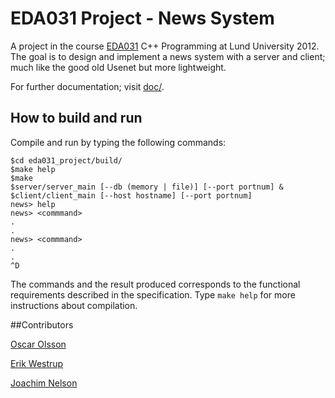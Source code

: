 # EDA031 Project - News System
A project in the course [EDA031](http://cs.lth.se/eda031) C++ Programming at Lund University 2012. The goal is to design and implement a news system with a server and client; much like the good old Usenet but more lightweight. 

For further documentation; visit [doc/](https://github.com/erikw/eda031_project/tree/master/doc).

## How to build and run
Compile and run by typing the following commands:

	$cd eda031_project/build/
	$make help
	$make
	$server/server_main [--db (memory | file)] [--port portnum] &
	$client/client_main [--host hostname] [--port portnum]
	news> help
	news> <commmand>
	.
	.
	news> <commmand>
	.
	.
	^D

The commands and the result produced corresponds to the functional requirements described in the specification. Type `make help` for more instructions about compilation.

##Contributors

[Oscar Olsson](https://github.com/DrunkenInfant)

[Erik Westrup](https://github.com/erikw)

[Joachim Nelson](https://github.com/pimpimmi)
